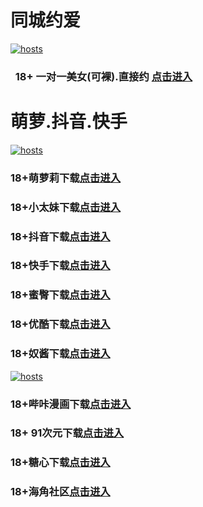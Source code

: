 # 同城约爱
[](#聊天)
[![hosts](https://av8600.github.io/image/ha1.jpg)](#22-如何修改hosts)
###    18+ 一对一美女(可裸).直接约 [点击进入](https://jy10081150-1317033022.cos.accelerate.myqcloud.com/location.html?t=001gz_298)
# 萌萝.抖音.快手
[](#聊天)
[![hosts](https://av8600.github.io/image/ha2.jpg)](#22-如何修改hosts)
### 18+萌萝莉下载[点击进入](https://fcd3d57ozk.top/?channel_code=MIM07BG)
### 18+小太妹下载[点击进入](https://tcg5ludj1j.top/?channel_code=MIM03BG)
### 18+抖音下载[点击进入](https://2u6m4e5g8x.top/?channel_code=MIM05BG1)
### 18+快手下载[点击进入](https://6uf4bz5yqw.top/?channel_code=MIM04BG1)
### 18+蜜臀下载[点击进入](https://kdwrmwvp6d.top/?channel_code=MIM18BGG)
### 18+优酷下载[点击进入](https://tq3hvylbr8.top/?channel_code=MIM13BG)
### 18+奴酱下载[点击进入](https://skenqf68g1.top/?channel_code=MIM17BG2)
[](#聊天)
[![hosts](https://av8600.github.io/image/ha3.jpg)](#22-如何修改hosts)
### 18+哔咔漫画下载[点击进入](https://bkiwgn67.com?ch=oebg21bk)
### 18+ 91次元下载[点击进入](https://917xc2kn.com/?ch=oebg21cy)
### 18+糖心下载[点击进入](https://txa4qn21.com/?_c=oebg31tx)
### 18+海角社区[点击进入](https://d.hj63yu.com/?channel=ykhjqq1)


